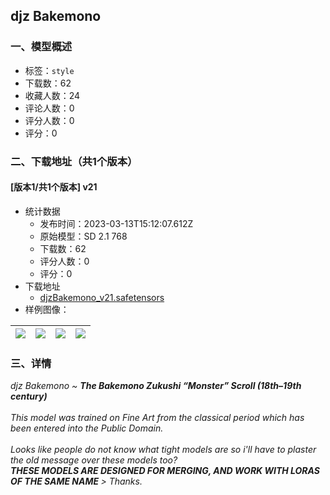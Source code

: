 ## djz Bakemono
### 一、模型概述

- 标签：`style`
- 下载数：62
- 收藏人数：24
- 评论人数：0
- 评分人数：0
- 评分：0

### 二、下载地址（共1个版本）

#### [版本1/共1个版本] v21

- 统计数据
  - 发布时间：2023-03-13T15:12:07.612Z
  - 原始模型：SD 2.1 768
  - 下载数：62
  - 评分人数：0
  - 评分：0
- 下载地址
  - [djzBakemono_v21.safetensors](https://civitai.com/api/download/models/22337)
- 样例图像：

| <img src="https://image.civitai.com/xG1nkqKTMzGDvpLrqFT7WA/ba03e4d2-c846-4a26-b3a2-c2919dc6ad00/width=450/240237.jpeg" /> | <img src="https://image.civitai.com/xG1nkqKTMzGDvpLrqFT7WA/da8a81c5-34f3-4ffa-1ac2-5ac816c0b300/width=450/240256.jpeg" /> | <img src="https://image.civitai.com/xG1nkqKTMzGDvpLrqFT7WA/88b0c69c-098b-40f0-03cd-71b8f41afc00/width=450/240255.jpeg" /> | <img src="https://image.civitai.com/xG1nkqKTMzGDvpLrqFT7WA/85019c95-1230-41e2-cc9c-d806f6491600/width=450/240254.jpeg" /> |
| ---- | ---- | ---- | ---- |


### 三、详情
<p><em>djz Bakemono ~ </em><strong><em>The Bakemono Zukushi “Monster” Scroll (18th–19th century)</em></strong><br /><br /><em>This model was trained on Fine Art from the classical period which has been entered into the Public Domain.</em><br /><br /><em>Looks like people do not know what tight models are so i'll have to plaster the old message over these models too?<br /></em><strong><em>THESE MODELS ARE DESIGNED FOR MERGING, AND WORK WITH LORAS OF THE SAME NAME </em></strong><em>&gt; Thanks.</em></p>